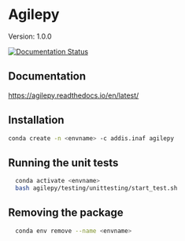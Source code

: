 # Agilepy

Version: 1.0.0

[![Documentation Status](https://readthedocs.org/projects/agilepy/badge/?version=latest)](https://agilepy.readthedocs.io/en/latest/?badge=latest)

## Documentation
https://agilepy.readthedocs.io/en/latest/

## Installation
```bash
conda create -n <envname> -c addis.inaf agilepy
```

## Running the unit tests
```bash
  conda activate <envname>
  bash agilepy/testing/unittesting/start_test.sh
```

## Removing the package
```bash
  conda env remove --name <envname>
```
